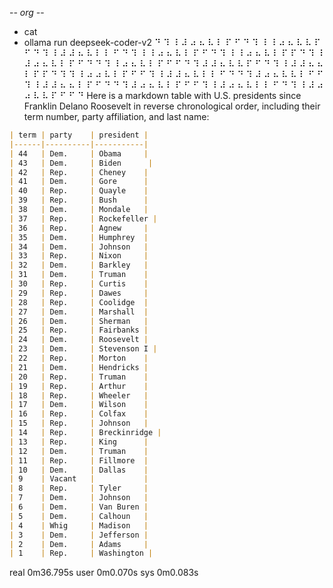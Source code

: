-*- org -*-

+ cat
+ ollama run deepseek-coder-v2
⠙ ⠹ ⠸ ⠼ ⠴ ⠦ ⠧ ⠇ ⠏ ⠋ ⠙ ⠹ ⠸ ⠸ ⠴ ⠦ ⠧ ⠧ ⠏ ⠋ ⠙ ⠹ ⠸ ⠼ ⠼ ⠦ ⠧ ⠇ ⠇ ⠋ ⠙ ⠹ ⠸ ⠸ ⠴ ⠦ ⠧ ⠇ ⠏ ⠋ ⠙ ⠹ ⠸ ⠸ ⠴ ⠦ ⠧ ⠇ ⠏ ⠏ ⠙ ⠹ ⠸ ⠼ ⠴ ⠦ ⠧ ⠇ ⠏ ⠋ ⠙ ⠙ ⠹ ⠸ ⠴ ⠦ ⠧ ⠇ ⠏ ⠋ ⠋ ⠙ ⠹ ⠼ ⠼ ⠦ ⠧ ⠧ ⠏ ⠋ ⠙ ⠹ ⠸ ⠼ ⠼ ⠦ ⠦ ⠇ ⠏ ⠏ ⠙ ⠹ ⠹ ⠸ ⠴ ⠴ ⠧ ⠇ ⠏ ⠋ ⠋ ⠹ ⠸ ⠼ ⠼ ⠦ ⠧ ⠇ ⠇ ⠋ ⠙ ⠙ ⠹ ⠼ ⠴ ⠦ ⠧ ⠧ ⠇ ⠋ ⠋ ⠹ ⠸ ⠼ ⠼ ⠦ ⠦ ⠇ ⠏ ⠋ ⠙ ⠙ ⠹ ⠼ ⠴ ⠦ ⠧ ⠇ ⠏ ⠋ ⠋ ⠹ ⠸ ⠼ ⠴ ⠦ ⠧ ⠇ ⠇ ⠋ ⠙ ⠹ ⠸ ⠼ ⠴ ⠴ ⠧ ⠧ ⠏ ⠋ ⠋ ⠙  Here is a markdown table with U.S. presidents since Franklin Delano Roosevelt in reverse chronological order, including their term number, party affiliation, and last name:

```markdown
| term | party    | president |
|------|----------|-----------|
| 44   | Dem.     | Obama     |
| 43   | Dem.     | Biden      |
| 42   | Rep.     | Cheney    |
| 41   | Dem.     | Gore      |
| 40   | Rep.     | Quayle    |
| 39   | Rep.     | Bush      |
| 38   | Dem.     | Mondale   |
| 37   | Rep.     | Rockefeller |
| 36   | Rep.     | Agnew     |
| 35   | Dem.     | Humphrey  |
| 34   | Dem.     | Johnson   |
| 33   | Rep.     | Nixon     |
| 32   | Dem.     | Barkley   |
| 31   | Dem.     | Truman    |
| 30   | Rep.     | Curtis    |
| 29   | Rep.     | Dawes     |
| 28   | Rep.     | Coolidge  |
| 27   | Dem.     | Marshall  |
| 26   | Dem.     | Sherman   |
| 25   | Rep.     | Fairbanks |
| 24   | Dem.     | Roosevelt |
| 23   | Dem.     | Stevenson I |
| 22   | Rep.     | Morton    |
| 21   | Dem.     | Hendricks |
| 20   | Rep.     | Truman    |
| 19   | Rep.     | Arthur    |
| 18   | Rep.     | Wheeler   |
| 17   | Dem.     | Wilson    |
| 16   | Rep.     | Colfax    |
| 15   | Rep.     | Johnson   |
| 14   | Rep.     | Breckinridge |
| 13   | Rep.     | King      |
| 12   | Dem.     | Truman    |
| 11   | Rep.     | Fillmore  |
| 10   | Dem.     | Dallas    |
| 9    | Vacant   |           |
| 8    | Rep.     | Tyler     |
| 7    | Dem.     | Johnson   |
| 6    | Dem.     | Van Buren |
| 5    | Dem.     | Calhoun   |
| 4    | Whig     | Madison   |
| 3    | Dem.     | Jefferson |
| 2    | Dem.     | Adams     |
| 1    | Rep.     | Washington |
```


real	0m36.795s
user	0m0.070s
sys	0m0.083s
